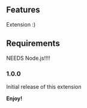 ## Features

Extension :)

## Requirements

NEEDS Node.js!!!!

### 1.0.0

Initial release of this extension

**Enjoy!**
